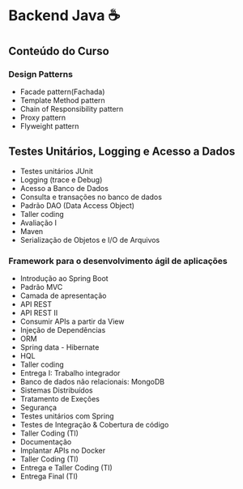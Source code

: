 # Backend Java ☕
## Conteúdo do Curso
### Design Patterns
  - Facade pattern(Fachada)
  - Template Method pattern
  - Chain of Responsibility pattern
  - Proxy pattern
  - Flyweight pattern
## Testes Unitários, Logging e Acesso a Dados
  - Testes unitários JUnit
  - Logging (trace e Debug)
  - Acesso a Banco de Dados
  - Consulta e transações no banco de dados
  - Padrão DAO (Data Access Object)
  - Taller coding
  - Avaliação I
  - Maven
  - Serialização de Objetos e I/O de Arquivos
### Framework para o desenvolvimento ágil de aplicações
  - Introdução ao Spring Boot
  - Padrão MVC
  - Camada de apresentação
  - API REST
  - API REST II
  - Consumir APIs a partir da View
  - Injeção de Dependências
  - ORM
  - Spring data - Hibernate
  - HQL
  - Taller coding
  - Entrega I: Trabalho integrador
  - Banco de dados não relacionais: MongoDB
  - Sistemas Distribuídos
  - Tratamento de Exeções
  - Segurança
  - Testes unitários com Spring
  - Testes de Integração & Cobertura de código
  - Taller Coding (TI)
  - Documentação
  - Implantar APIs no Docker
  - Taller Coding (TI)
  - Entrega e Taller Coding (TI)
  - Entrega Final (TI)